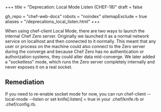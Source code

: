 +++
title = "Deprecation: Local Mode Listen (CHEF-18)"
draft = false

gh_repo = "chef-web-docs"
robots = "noindex"
sitemapExclude = true
aliases = "/deprecations_local_listen.html"
+++

When using <span class="title-ref">chef-client</span> Local Mode, there
are two ways to launch the internal Chef Zero server. Originally we
launched it as a normal network service on localhost and then connected
to it normally. This meant that any user or process
on the machine could also connect to the Zero server during the converge
and because Chef Zero has no authentication or authorization systems,
they could alter data mid-converge. We later added a
"socketless" mode, which runs the Zero server completely internally and
never exposes it on a real socket.

## Remediation

If you need to re-enable socket mode for now, you can run <span
class="title-ref">chef-client --local-mode --listen</span> or set <span
class="title-ref">knife\[:listen\] = true</span> in your <span
class="title-ref">.chef/knife.rb</span> or <span
class="title-ref">.chef/config.rb</span>.
